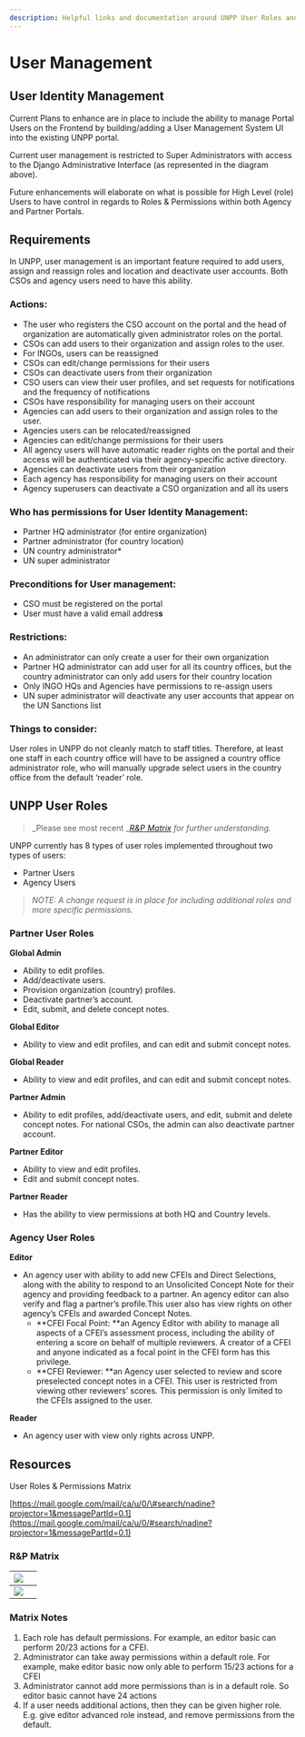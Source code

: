 ```yaml
---
description: Helpful links and documentation around UNPP User Roles and their permissions.
---
```


# User Management

## User Identity Management

Current Plans to enhance are in place to include the ability to manage Portal Users on the Frontend by building/adding a User Management System UI into the existing UNPP portal.

Current user management is restricted to Super Administrators with access to the Django Administrative Interface \(as represented in the diagram above\).

Future enhancements will elaborate on what is possible for High Level \(role\) Users to have control in regards to Roles & Permissions within both Agency and Partner Portals.

## Requirements

In UNPP, user management is an important feature required to add users, assign and reassign roles and location and deactivate user accounts. Both CSOs and agency users need to have this ability.

### Actions:

* The user who registers the CSO account on the portal and the head of organization are automatically given administrator roles on the portal.
* CSOs can add users to their organization and assign roles to the user.
* For INGOs, users can be reassigned
* CSOs can edit/change permissions for their users
* CSOs can deactivate users from their organization
* CSO users can view their user profiles, and set requests for notifications and the frequency of notifications
* CSOs have responsibility for managing users on their account
* Agencies can add users to their organization and assign roles to the user.
* Agencies users can be relocated/reassigned
* Agencies can edit/change permissions for their users
* All agency users will have automatic reader rights on the portal and their access will be authenticated via their agency-specific active directory.
* Agencies can deactivate users from their organization
* Each agency has responsibility for managing users on their account
* Agency superusers can deactivate a CSO organization and all its users

### Who has permissions for User Identity Management:

* Partner HQ administrator \(for entire organization\)
* Partner administrator \(for country location\)
* UN country administrator\*
* UN super administrator

### Preconditions for User management:

* CSO must be registered on the portal
* User must have a valid email addres**s**

### **Restrictions:**

* An administrator can only create a user for their own organization
* Partner HQ administrator can add user for all its country offices, but the country administrator can only add users for their country location
* Only INGO HQs and Agencies have permissions to re-assign users
* UN super administrator will deactivate any user accounts that appear on the UN Sanctions list

### Things to consider:

User roles in UNPP do not cleanly match to staff titles. Therefore, at least one staff in each country office will have to be assigned a country office administrator role, who will manually upgrade select users in the country office from the default ‘reader’ role.

## UNPP User Roles

> _Please see most recent _[_R&P Matrix_](https://docs.google.com/spreadsheets/d/1uvAPFPDQr2gW6-w0Tn5qUoR33z_U1M9bUFrm2W5FtVw/edit?usp=sharing) _for further understanding._

UNPP currently has 8 types of user roles implemented throughout two types of users:

* Partner Users
* Agency Users

> _NOTE: A change request is in place for including additional roles and more specific permissions._



### Partner User Roles

**Global Admin**

* Ability to edit profiles.
* Add/deactivate users. 
* Provision organization \(country\) profiles.
* Deactivate partner’s account.
* Edit, submit, and delete concept notes.

**Global Editor**

* Ability to view and edit profiles, and can edit and submit concept notes.

**Global Reader**

* Ability to view and edit profiles, and can edit and submit concept notes.

**Partner Admin**

* Ability to edit profiles, add/deactivate users, and edit, submit and delete concept notes. For national CSOs, the admin can also deactivate partner account.

**Partner Editor**

* Ability to view and edit profiles.
* Edit and submit concept notes.

**Partner Reader**

* Has the ability to view permissions at both HQ and Country levels.

### Agency User Roles

**Editor**

* An agency user with ability to add new CFEIs and Direct Selections, along with the ability to respond to an Unsolicited Concept Note for their agency and providing feedback  to a partner. An agency editor can also verify and flag a partner’s profile.This user also has  view rights on other agency’s CFEIs and awarded Concept Notes.
  * **CFEI Focal Point: **an Agency Editor with ability to manage all aspects of a CFEI’s assessment process, including the ability of entering a score on behalf of multiple reviewers. A creator of a CFEI and anyone indicated as a focal point in the CFEI form has this privilege.
  * **CFEI Reviewer: **an Agency user  selected to review and score preselected concept notes in a CFEI. This user is restricted from viewing other reviewers’ scores. This permission is only limited to the CFEIs assigned to the user.

**Reader**

* An agency user with view only rights across UNPP.

## Resources

User Roles & Permissions Matrix

[https://mail.google.com/mail/ca/u/0/\#search/nadine?projector=1&messagePartId=0.1](https://mail.google.com/mail/ca/u/0/#search/nadine?projector=1&messagePartId=0.1)

### R&P Matrix

| ![](../.gitbook/assets/randp-matrix.png) |  |
| --- | --- |
| ![](../.gitbook/assets/feature-permission%20%281%29.png) |  |

### Matrix Notes

1. Each role has default permissions. For example, an editor basic can perform 20/23 actions for a CFEI.
2. Administrator can take away permissions within a default role. For example, make editor basic now only able to perform 15/23 actions for a CFEI
3. Administrator cannot add more permissions than is in a default role. So editor basic cannot have 24 actions
4. If a user needs additional actions, then they can be given higher role. E.g. give editor advanced role instead, and remove permissions from the default.

